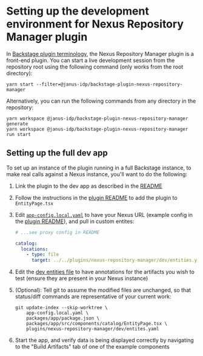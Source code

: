 # Setting up the development environment for Nexus Repository Manager plugin

In [Backstage plugin
terminology](https://backstage.io/docs/local-dev/cli-build-system#package-roles),
the Nexus Repository Manager plugin is a front-end plugin. You can start a live
development session from the repository root using the following command (only
works from the root directory):

```console
yarn start --filter=@janus-idp/backstage-plugin-nexus-repository-manager
```

Alternatively, you can run the following commands from any directory in the repository:

```console
yarn workspace @janus-idp/backstage-plugin-nexus-repository-manager generate
yarn workspace @janus-idp/backstage-plugin-nexus-repository-manager run start
```

## Setting up the full dev app

To set up an instance of the plugin running in a full Backstage instance, to
make real calls against a Nexus instance, you'll want to do the following:

1. Link the plugin to the dev app as described in the
   [README](/README.md#develop-a-new-plugin-together-with-a-local-backstage-instance)

1. Follow the instructions in the [plugin README](README.md) to add the
   plugin to `EntityPage.tsx`

1. Edit [`app-config.local.yaml`](/app-config.local.yaml) to have your Nexus URL
   (example config in the [plugin README](README.md)), and pull in custom entites:

   ```yaml
   # ...see proxy config in README

   catalog:
     locations:
       - type: file
         target: ../../plugins/nexus-repository-manager/dev/entities.yaml
   ```

1. Edit the [dev entities file](dev/entities.yaml) to have annotations for the
   artifacts you wish to test (ensure they are present in your Nexus instance)

1. (Optional): Tell git to assume the modified files are unchanged, so that
   status/diff commands are representative of your current work:

   ```shell
   git update-index --skip-worktree \
       app-config.local.yaml \
       packages/app/package.json \
       packages/app/src/components/catalog/EntityPage.tsx \
       plugins/nexus-repository-manager/dev/entites.yaml
   ```

1. Start the app, and verify data is being displayed correctly by navigating to
   the "Build Artifacts" tab of one of the example components
